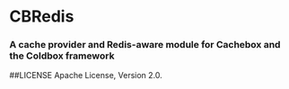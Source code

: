 # CBRedis
### A cache provider and Redis-aware module for Cachebox and the Coldbox framework

##LICENSE
Apache License, Version 2.0.
